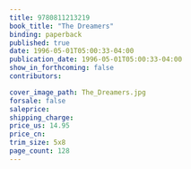 ```yaml
---
title: 9780811213219
book_title: "The Dreamers"
binding: paperback
published: true
date: 1996-05-01T05:00:33-04:00
publication_date: 1996-05-01T05:00:33-04:00
show_in_forthcoming: false
contributors:

cover_image_path: The_Dreamers.jpg
forsale: false
saleprice:
shipping_charge:
price_us: 14.95
price_cn:
trim_size: 5x8
page_count: 128
---
```


